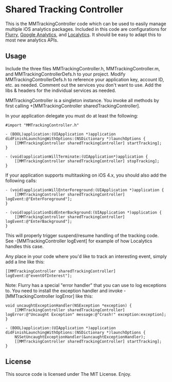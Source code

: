 Shared Tracking Controller
==========================

This is the MMTrackingController code which can be used to easily manage multiple iOS analytics packages. Included in this code are configurations for [Flurry][], [Google Analytics][], and [Localytics][]. It should be easy to adapt this to most new analytics APIs.

   [Flurry]: http://www.flurry.com "Flurry"
   [Localytics]: http://www.localytics.com "Localytics"
   [Google Analytics]: http://www.google.com/analytics "Google Analytics"

Usage
-----

Include the three files MMTrackingController.h, MMTrackingController.m, and MMTrackingControllerDefs.h to your project. Modify MMTrackingControllerDefs.h to reference your application key, account ID, etc. as needed. Comment out the services you don't want to use. Add the libs & headers for the individual services as needed.

MMTrackingController is a singleton instance. You invoke all methods by first calling +[MMTrackingController sharedTrackingController].

In your application delegate you must do at least the following:

    #import "MMTrackingController.h"

    - (BOOL)application:(UIApplication *)application didFinishLaunchingWithOptions:(NSDictionary *)launchOptions {    
		[[MMTrackingController sharedTrackingController] startTracking];
	}
	
	- (void)applicationWillTerminate:(UIApplication*)application {
		[[MMTrackingController sharedTrackingController] stopTracking];
	}
	
If your application supports multitasking on iOS 4.x, you should also add the following calls:

	- (void)applicationWillEnterForeground:(UIApplication *)application {
		[[MMTrackingController sharedTrackingController] logEvent:@"EnterForeground"];
	}

	- (void)applicationDidEnterBackground:(UIApplication *)application {
		[[MMTrackingController sharedTrackingController] logEvent:@"EnterBackground"];
	}

This will properly trigger suspend/resume handling of the tracking code. See -[MMTrackingController logEvent] for example of how Localytics handles this case.

Any place in your code where you'd like to track an interesting event, simply add a line like this:

	[[MMTrackingController sharedTrackingController] logEvent:@"eventOfInterest"];
	
Note: Flurry has a special "error handler" that you can use to log exceptions to. You need to install the exception handler and invoke -[MMTrackingController logError] like this:

	void uncaughtExceptionHandler(NSException *exception) {
		[[MMTrackingController sharedTrackingController] logError:@"Uncaught Exception" message:@"Crash!" exception:exception];
	}                                       

    - (BOOL)application:(UIApplication *)application didFinishLaunchingWithOptions:(NSDictionary *)launchOptions {    
		NSSetUncaughtExceptionHandler(&uncaughtExceptionHandler);
		[[MMTrackingController sharedTrackingController] startTracking];
	}
	
License
-------

This source code is licensed under The MIT License. Enjoy.